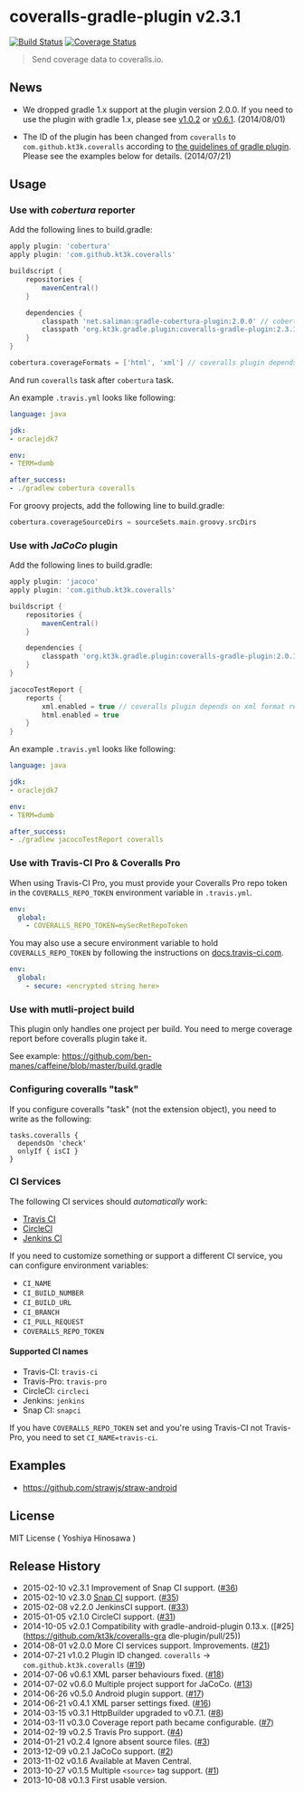 # coveralls-gradle-plugin v2.3.1

[![Build Status](https://travis-ci.org/kt3k/coveralls-gradle-plugin.png?branch=master)](https://travis-ci.org/kt3k/coveralls-gradle-plugin) [![Coverage Status](https://coveralls.io/repos/kt3k/coveralls-gradle-plugin/badge.png)](https://coveralls.io/r/kt3k/coveralls-gradle-plugin)

> Send coverage data to coveralls.io.

## News

- We dropped gradle 1.x support at the plugin version 2.0.0. If you need to use the plugin with gradle 1.x, please see [v1.0.2](https://github.com/kt3k/coveralls-gradle-plugin/tree/v1.0.2) or [v0.6.1](https://github.com/kt3k/coveralls-gradle-plugin/tree/v0.6.1).
(2014/08/01)

- The ID of the plugin has been changed from `coveralls` to `com.github.kt3k.coveralls` according to [the guidelines of gradle plugin](http://plugins.gradle.org/submit).
Please see the examples below for details.
(2014/07/21)

## Usage

### Use with *cobertura* reporter

Add the following lines to build.gradle:

```groovy
apply plugin: 'cobertura'
apply plugin: 'com.github.kt3k.coveralls'

buildscript {
    repositories {
        mavenCentral()
    }

    dependencies {
        classpath 'net.saliman:gradle-cobertura-plugin:2.0.0' // cobertura plugin
        classpath 'org.kt3k.gradle.plugin:coveralls-gradle-plugin:2.3.1'
    }
}

cobertura.coverageFormats = ['html', 'xml'] // coveralls plugin depends on xml format report
```

And run `coveralls` task after `cobertura` task.

An example `.travis.yml` looks like following:

```yaml
language: java

jdk:
- oraclejdk7

env:
- TERM=dumb

after_success:
- ./gradlew cobertura coveralls
```

For groovy projects, add the following line to build.gradle:

```groovy
cobertura.coverageSourceDirs = sourceSets.main.groovy.srcDirs
```

### Use with *JaCoCo* plugin

Add the following lines to build.gradle:

```groovy
apply plugin: 'jacoco'
apply plugin: 'com.github.kt3k.coveralls'

buildscript {
    repositories {
        mavenCentral()
    }

    dependencies {
        classpath 'org.kt3k.gradle.plugin:coveralls-gradle-plugin:2.0.1'
    }
}

jacocoTestReport {
    reports {
        xml.enabled = true // coveralls plugin depends on xml format report
        html.enabled = true
    }
}

```

An example `.travis.yml` looks like following:

```yaml
language: java

jdk:
- oraclejdk7

env:
- TERM=dumb

after_success:
- ./gradlew jacocoTestReport coveralls
```

### Use with Travis-CI Pro & Coveralls Pro

When using Travis-CI Pro, you must provide your Coveralls Pro repo token in the
`COVERALLS_REPO_TOKEN` environment variable in `.travis.yml`.

```yaml
env:
  global:
    - COVERALLS_REPO_TOKEN=mySecRetRepoToken
```

You may also use a secure environment variable to hold `COVERALLS_REPO_TOKEN`
by following the instructions on [docs.travis-ci.com](http://docs.travis-ci.com/user/build-configuration/#Secure-environment-variables).

```yaml
env:
  global:
    - secure: <encrypted string here>
```

### Use with mutli-project build

This plugin only handles one project per build. You need to merge coverage report before coveralls plugin take it.

See example: https://github.com/ben-manes/caffeine/blob/master/build.gradle

### Configuring coveralls "task"

If you configure coveralls "task" (not the extension object), you need to write as the following:

```
tasks.coveralls {
  dependsOn 'check'
  onlyIf { isCI }
}
```

### CI Services

The following CI services should *automatically* work:

 - [Travis CI](https://travis-ci.org/)
 - [CircleCI](https://circleci.com/)
 - [Jenkins CI](http://jenkins-ci.org/)

If you need to customize something or support a different CI service, you can configure environment variables:

 - `CI_NAME`
 - `CI_BUILD_NUMBER`
 - `CI_BUILD_URL`
 - `CI_BRANCH`
 - `CI_PULL_REQUEST`
 - `COVERALLS_REPO_TOKEN`

#### Supported CI names
 * Travis-CI: `travis-ci`
 * Travis-Pro: `travis-pro`
 * CircleCI: `circleci`
 * Jenkins: `jenkins`
 * Snap CI: `snapci`

If you have `COVERALLS_REPO_TOKEN` set and you're using Travis-CI not Travis-Pro, you need to set `CI_NAME=travis-ci`.

## Examples

- https://github.com/strawjs/straw-android


## License

MIT License ( Yoshiya Hinosawa )


## Release History

 * 2015-02-10   v2.3.1   Improvement of Snap CI support. ([#36](https://github.com/kt3k/coveralls-gradle-plugin/pull/36))
 * 2015-02-10   v2.3.0   [Snap CI](https://snap-ci.com/) support. ([#35](https://github.com/kt3k/coveralls-gradle-plugin/pull/35))
 * 2015-02-08   v2.2.0   JenkinsCI support. ([#33](https://github.com/kt3k/coveralls-gradle-plugin/pull/33))
 * 2015-01-05   v2.1.0   CircleCI support. ([#31](https://github.com/kt3k/coveralls-gradle-plugin/pull/31))
 * 2014-10-05   v2.0.1   Compatibility with gradle-android-plugin 0.13.x. ([#25](https://github.com/kt3k/coveralls-gra    dle-plugin/pull/25))
 * 2014-08-01   v2.0.0   More CI services support. Improvements. ([#21](https://github.com/kt3k/coveralls-gradle-plugin/pull/21))
 * 2014-07-21   v1.0.2   Plugin ID changed. `coveralls` -> `com.github.kt3k.coveralls` ([#19](https://github.com/kt3k/coveralls-gradle-plugin/pull/19))
 * 2014-07-06   v0.6.1   XML parser behaviours fixed. ([#18](https://github.com/kt3k/coveralls-gradle-plugin/pull/18))
 * 2014-07-02   v0.6.0   Multiple project support for JaCoCo. ([#13](https://github.com/kt3k/coveralls-gradle-plugin/pull/13))
 * 2014-06-26   v0.5.0   Android plugin support. ([#17](https://github.com/kt3k/coveralls-gradle-plugin/pull/17))
 * 2014-06-21   v0.4.1   XML parser settings fixed. ([#16](https://github.com/kt3k/coveralls-gradle-plugin/pull/16))
 * 2014-03-15   v0.3.1   HttpBuilder upgraded to v0.7.1. ([#8](https://github.com/kt3k/coveralls-gradle-plugin/pull/8))
 * 2014-03-11   v0.3.0   Coverage report path became configurable. ([#7](https://github.com/kt3k/coveralls-gradle-plugin/pull/7))
 * 2014-02-19   v0.2.5   Travis Pro support. ([#4](https://github.com/kt3k/coveralls-gradle-plugin/pull/4))
 * 2014-01-21   v0.2.4   Ignore absent source files. ([#3](https://github.com/kt3k/coveralls-gradle-plugin/pull/3))
 * 2013-12-09   v0.2.1   JaCoCo support. ([#2](https://github.com/kt3k/coveralls-gradle-plugin/pull/2))
 * 2013-11-02   v0.1.6   Available at Maven Central.
 * 2013-10-27   v0.1.5   Multiple `<source>` tag support. ([#1](https://github.com/kt3k/coveralls-gradle-plugin/pull/1))
 * 2013-10-08   v0.1.3   First usable version.
